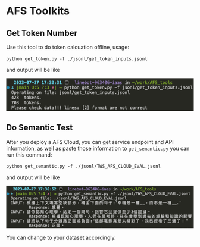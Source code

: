 # AFS Toolkits

## Get Token Number

Use this tool to do token calcuation offline, usage:

```
python get_token.py -f ./jsonl/get_token_inputs.jsonl
```

and output will be like 

![token calcuate](imgs/token_calcuate.png)



## Do Semantic Test

After you deploy a AFS Cloud, you can get service endpoint and API information, as well as paste those information to `get_semantic.py` you can run this command: 
```
python get_semantic.py -f ./jsonl/TWS_AFS_CLOUD_EVAL.jsonl 
```

and output will be like 

![semantic evalution](imgs/semantic_evaluation.png)

You can change to your dataset accordingly.
